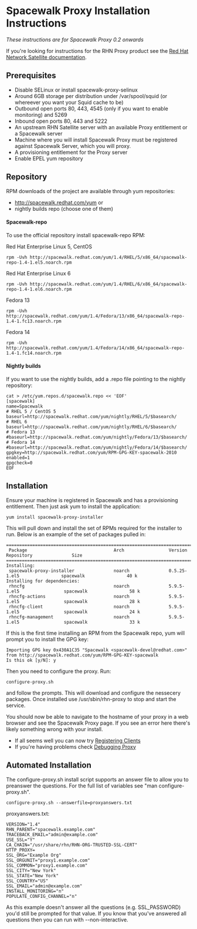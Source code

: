 # Spacewalk Proxy Installation Instructions



*These instructions are for Spacewalk Proxy 0.2 onwards*

If you're looking for instructions for the RHN Proxy product see the [Red Hat Network Satellite documentation](http://docs.redhat.com/docs/en-US/Red_Hat_Network_Satellite/index.html).
## Prerequisites



  * Disable SELinux or install spacewalk-proxy-selinux
  * Around 6GB storage per distribution under /var/spool/squid (or whereever you want your Squid cache to be)
  * Outbound open ports 80, 443, 4545 (only if you want to enable monitoring) and 5269
  * Inbound open ports 80, 443 and 5222
  * An upstream RHN Satellite server with an available Proxy entitlement or a Spacewalk server
  * Machine where you will install Spacewalk Proxy must be registered against Spacewalk Server, which you will proxy.
  * A provisioning entitlement for the Proxy server
  * Enable EPEL yum repository
## Repository



RPM downloads of the project are available through yum repositories:

  * http://spacewalk.redhat.com/yum
or
  * nightly builds repo
(choose one of them)
#### Spacewalk-repo

To use the official repository install spacewalk-repo RPM:


Red Hat Enterprise Linux 5, CentOS

    rpm -Uvh http://spacewalk.redhat.com/yum/1.4/RHEL/5/x86_64/spacewalk-repo-1.4-1.el5.noarch.rpm
Red Hat Enterprise Linux 6

    rpm -Uvh http://spacewalk.redhat.com/yum/1.4/RHEL/6/x86_64/spacewalk-repo-1.4-1.el6.noarch.rpm
Fedora 13

    rpm -Uvh http://spacewalk.redhat.com/yum/1.4/Fedora/13/x86_64/spacewalk-repo-1.4-1.fc13.noarch.rpm
Fedora 14

    rpm -Uvh http://spacewalk.redhat.com/yum/1.4/Fedora/14/x86_64/spacewalk-repo-1.4-1.fc14.noarch.rpm
#### Nightly builds



If you want to use the nightly builds, add a .repo file pointing to the nightly repository:


    cat > /etc/yum.repos.d/spacewalk.repo << 'EOF'
    [spacewalk]
    name=Spacewalk
    # RHEL 5 / CentOS 5
    baseurl=http://spacewalk.redhat.com/yum/nightly/RHEL/5/$basearch/
    # RHEL 6
    baseurl=http://spacewalk.redhat.com/yum/nightly/RHEL/6/$basearch/
    # Fedora 13
    #baseurl=http://spacewalk.redhat.com/yum/nightly/Fedora/13/$basearch/
    # Fedora 14
    #baseurl=http://spacewalk.redhat.com/yum/nightly/Fedora/14/$basearch/
    gpgkey=http://spacewalk.redhat.com/yum/RPM-GPG-KEY-spacewalk-2010
    enabled=1
    gpgcheck=0
    EOF
## Installation



Ensure your machine is registered in Spacewalk and has a provisioning entitlement. Then just ask yum to install the application:


    yum install spacewalk-proxy-installer

This will pull down and install the set of RPMs required for the installer to run. Below is an example of the set of packages pulled in:


    ========================================================================================================================
     Package                                 Arch                 Version                     Repository               Size
    ========================================================================================================================
    Installing:
     spacewalk-proxy-installer               noarch               0.5.25-1.el5                spacewalk                40 k
    Installing for dependencies:
     rhncfg                                  noarch               5.9.5-1.el5                 spacewalk                58 k
     rhncfg-actions                          noarch               5.9.5-1.el5                 spacewalk                28 k
     rhncfg-client                           noarch               5.9.5-1.el5                 spacewalk                24 k
     rhncfg-management                       noarch               5.9.5-1.el5                 spacewalk                33 k

If this is the first time installing an RPM from the Spacewalk repo, yum will prompt you to install the GPG key:


    Importing GPG key 0x430A1C35 "Spacewalk <spacewalk-devel@redhat.com>" from http://spacewalk.redhat.com/yum/RPM-GPG-KEY-spacewalk
    Is this ok [y/N]: y

Then you need to configure the proxy. Run:


    configure-proxy.sh

and follow the prompts. This will download and configure the nessecery packages. Once installed use /usr/sbin/rhn-proxy to stop and start the service.

You should now be able to navigate to the hostname of your proxy in a web browser and see the Spacewalk Proxy page. If you see an error here there's likely something wrong with your install.

  * If all seems well you can now try [Registering Clients](RegisteringClients)
  * If you're having problems check [Debugging Proxy](DebuggingProxy)
## Automated Installation



The configure-proxy.sh install script supports an answer file to allow you to preanswer the questions. For the full list of variables see "man configure-proxy.sh".


    configure-proxy.sh --answerfile=proxyanswers.txt

proxyanswers.txt:


    VERSION="1.4"
    RHN_PARENT="spacewalk.example.com"
    TRACEBACK_EMAIL="admin@example.com"
    USE_SSL="Y"
    CA_CHAIN="/usr/share/rhn/RHN-ORG-TRUSTED-SSL-CERT"
    HTTP_PROXY=
    SSL_ORG="Example Org"
    SSL_ORGUNIT="proxy1.example.com"
    SSL_COMMON="proxy1.example.com"
    SSL_CITY="New York"
    SSL_STATE="New York"
    SSL_COUNTRY="US"
    SSL_EMAIL="admin@example.com"
    INSTALL_MONITORING="n"
    POPULATE_CONFIG_CHANNEL="n"

As this example doesn't answer all the questions (e.g. SSL_PASSWORD) you'd still be prompted for that value. If you know that you've answered all questions then you can run with --non-interactive.
